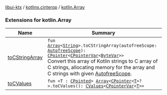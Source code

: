 [libui-ktx](../../index.md) / [kotlinx.cinterop](../index.md) / [kotlin.Array](./index.md)

### Extensions for kotlin.Array

| Name | Summary |
|---|---|
| [toCStringArray](to-c-string-array.md) | `fun `[`Array`](https://kotlinlang.org/api/latest/jvm/stdlib/kotlin/-array/index.html)`<`[`String`](https://kotlinlang.org/api/latest/jvm/stdlib/kotlin/-string/index.html)`>.toCStringArray(autofreeScope: `[`AutofreeScope`](../-autofree-scope/index.md)`): `[`CPointer`](../-c-pointer/index.md)`<`[`CPointerVar`](../-c-pointer-var.md)`<`[`ByteVar`](../-byte-var.md)`>>`<br>Convert this array of Kotlin strings to C array of C strings, allocating memory for the array and C strings with given [AutofreeScope](../-autofree-scope/index.md). |
| [toCValues](to-c-values.md) | `fun <T : `[`CPointed`](../-c-pointed/index.md)`> `[`Array`](https://kotlinlang.org/api/latest/jvm/stdlib/kotlin/-array/index.html)`<`[`CPointer`](../-c-pointer/index.md)`<`[`T`](to-c-values.md#T)`>?>.toCValues(): `[`CValues`](../-c-values/index.md)`<`[`CPointerVar`](../-c-pointer-var.md)`<`[`T`](to-c-values.md#T)`>>` |
